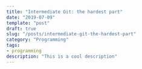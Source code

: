 ```yaml
---
title: "Intermediate Git: the hardest part"
date: "2019-07-09"
template: "post"
draft: true
slug: "/posts/intermediate-git-the-hardest-part"
category: "Programming"
tags:
- programming
description: "This is a cool description"
---
```

